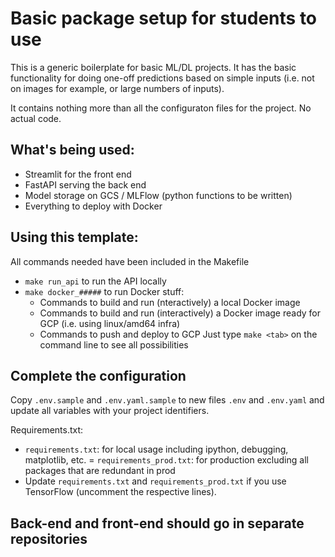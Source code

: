 # Basic package setup for students to use

This is a generic boilerplate for basic ML/DL projects.
It has the basic functionality for doing one-off predictions based on simple inputs (i.e. not on images for example, or large numbers of inputs).

It contains nothing more than all the configuraton files for the project. No actual code.

## What's being used:
- Streamlit for the front end
- FastAPI serving the back end
- Model storage on GCS / MLFlow (python functions to be written)
- Everything to deploy with Docker

## Using this template:
All commands needed have been included in the Makefile
- `make run_api` to run the API locally
- `make docker_#####` to run Docker stuff:
  - Commands to build and run (nteractively) a local Docker image
  - Commands to build and run (interactively) a Docker image ready for GCP (i.e. using linux/amd64 infra)
  - Commands to push and deploy to GCP
Just type `make <tab>` on the command line to see all possibilities

## Complete the configuration
Copy `.env.sample` and `.env.yaml.sample` to new files `.env` and `.env.yaml` and update all variables with your project identifiers.

Requirements.txt:
- `requirements.txt`: for local usage including ipython, debugging, matplotlib, etc.
= `requirements_prod.txt`: for production excluding all packages that are redundant in prod
- Update `requirements.txt` and `requirements_prod.txt` if you use TensorFlow (uncomment the respective lines).

## Back-end and front-end should go in separate repositories
